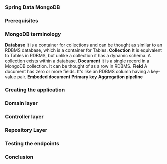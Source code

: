 ### Spring Data MongoDB

### Prerequisites

### MongoDB terminology
**Database** It is a container for collections and can be thought as similar to an RDBMS database, which is a container for Tables.
**Collection** It is equivalent to Tables in RDBMS, but unlike a collection it has a dynamic schema. A collection exists within a database.
**Document** It is a single record in a MongoDB collection. It can be thought of as a row in RDBMS.
**Field** A document has zero or more fields. It's like an RDBMS column having a key-value pair.
**Embeded document**
**Primary key**
**Aggregation pipeline**

### Creating the application


### Domain layer


### Controller layer


### Repository Layer


### Testing the endpoints

### Conclusion